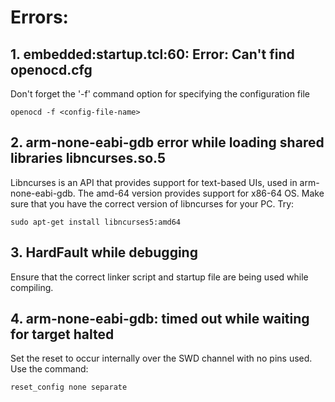 
# Errors:

## 1. embedded:startup.tcl:60: Error: Can't find openocd.cfg
Don't forget the '-f' command option for specifying the configuration file

	openocd -f <config-file-name>
	
## 2. arm-none-eabi-gdb error while loading shared libraries libncurses.so.5
Libncurses is an API that provides support for text-based UIs, used in arm-none-eabi-gdb. The amd-64 version provides support for x86-64 OS.
Make sure that you have the correct version of libncurses for your PC. Try:

	sudo apt-get install libncurses5:amd64
	
## 3. HardFault while debugging
Ensure that the correct linker script and startup file are being used while compiling.

## 4. arm-none-eabi-gdb: timed out while waiting for target halted
Set the reset to occur internally over the SWD channel with no pins used. Use the command:

	reset_config none separate
